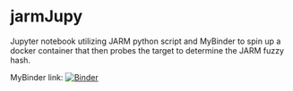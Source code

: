 # jarmJupy
Jupyter notebook utilizing JARM python script and MyBinder to spin up a docker container that then probes the target to determine the JARM fuzzy hash.


MyBinder link:
[![Binder](https://mybinder.org/badge_logo.svg)](https://mybinder.org/v2/gh/beerMT/jarmJupy/main)

